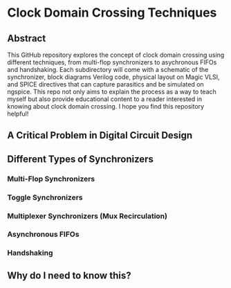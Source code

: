 # Clock Domain Crossing Techniques

## Abstract
This GitHub repository explores the concept of clock domain crossing using different techniques, from multi-flop synchronizers to 
asychronous FIFOs and handshaking. Each subdirectory will come with a schematic of the synchronizer, block diagrams Verilog code, physical
layout on Magic VLSI, and SPICE directives that can capture parasitics and be simulated on ngspice. This repo not only aims
to explain the process as a way to teach myself but also provide educational content to a reader interested in knowing about clock domain crossing.
I hope you find this repository helpful!

## A Critical Problem in Digital Circuit Design

## Different Types of Synchronizers

### Multi-Flop Synchronizers

### Toggle Synchronizers

### Multiplexer Synchronizers (Mux Recirculation)

### Asynchronous FIFOs

### Handshaking

## Why do I need to know this?

